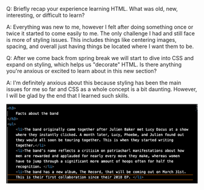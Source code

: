 Q: Briefly recap your experience learning HTML. What was old, new, interesting, or difficult to learn?

A: Everything was new to me, however I felt after doing something once or twice it started to come easily to me. The only challenge I had and still face is more of styling issues. This includes things like centering images, spacing, and overall just having things be located where I want them to be.


Q: After we come back from spring break we will start to dive into CSS and expand on styling, which helps us "decorate" HTML. Is there anything you're anxious or excited to learn about in this new section?

A: I'm definitely anxious about this because styling has been the main issues for me so far and CSS as a whole concept is a bit daunting. However, I will be glad by the end that I learned such skills.


![screenshot](./images/assignment9.png)